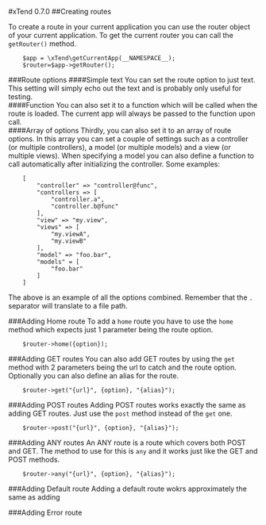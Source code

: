 #xTend 0.7.0
##Creating routes

To create a route in your current application you can use the router object of your current application. To get the current router you can call the `getRouter()` method.
```
    $app = \xTend\getCurrentApp(__NAMESPACE__);
    $router=$app->getRouter();
```

###Route options
####Simple text
You can set the route option to just text. This setting will simply echo out the text and is probably only useful for testing.  
####Function
You can also set it to a function which will be called when the route is loaded. The current app will always be passed to the function upon call.  
####Array of options
Thirdly, you can also set it to an array of route options. In this array you can set a couple of settings such as a controller (or multiple controllers), a model (or multiple models) and a view (or multiple views). When specifying a model you can also define a function to call automatically after initializing the controller. Some examples:  
```
    [
        "controller" => "controller@func",
        "controllers => [
            "controller.a",
            "controller.b@func"
        ],
        "view" => "my.view",
        "views" => [
            "my.viewA",
            "my.viewB"
        ],
        "model" => "foo.bar",
        "models" = [
            "foo.bar"
        ]
    ]
```
The above is an example of all the options combined. Remember that the `.` separator will translate to a file path.

###Adding Home route
To add a `home` route you have to use the `home` method which expects just 1 parameter being the route option.
```
    $router->home({option});
```

###Adding GET routes
You can also add GET routes by using the `get` method with 2 parameters being the url to catch and the route option. Optionally you can also define an alias for the route.
```
    $router->get("{url}", {option}, "{alias}");
```

###Adding POST routes
Adding POST routes works exactly the same as adding GET routes. Just use the `post` method instead of the `get` one.
```
    $router->post("{url}", {option}, "{alias}");
```

###Adding ANY routes
An ANY route is a route which covers both POST and GET. The method to use for this is `any` and it works just like the GET and POST methods.
```
    $router->any("{url}", {option}, "{alias}");
```

###Adding Default route
Adding a default route wokrs approximately the same as adding 

###Adding Error route
